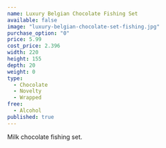 ```yaml
---
name: Luxury Belgian Chocolate Fishing Set
available: false
image: "luxury-belgian-chocolate-set-fishing.jpg"
purchase_option: "0"
price: 5.99
cost_price: 2.396
width: 220
height: 155
depth: 20
weight: 0
type: 
  - Chocolate
  - Novelty
  - Wrapped
free: 
  - Alcohol
published: true
---
```

Milk chocolate fishing set.